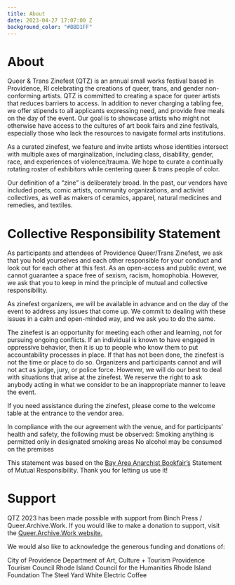 ```yaml
---
title: About
date: 2023-04-27 17:07:00 Z
background_color: "#BBD1FF"
---
```


# About

Queer & Trans Zinefest (QTZ) is an annual small works festival based in Providence, RI celebrating the creations of queer, trans, and gender non-conforming artists. QTZ is committed to creating a space for queer artists that reduces barriers to access. In addition to never charging a tabling fee, we offer stipends to all applicants expressing need, and provide free meals on the day of the event. Our goal is to showcase artists who might not otherwise have access to the cultures of art book fairs and zine festivals, especially those who lack the resources to navigate formal arts institutions.

As a curated zinefest, we feature and invite artists whose identities intersect with multiple axes of marginalization, including class, disability, gender, race, and experiences of violence/trauma. We hope to curate a continually rotating roster of exhibitors while centering queer & trans people of color.

Our definition of a “zine” is deliberately broad. In the past, our vendors have included poets, comic artists, community organizations, and activist collectives, as well as makers of ceramics, apparel, natural medicines and remedies, and textiles.

# Collective Responsibility Statement

As participants and attendees of Providence Queer/Trans Zinefest, we ask that you hold yourselves and each other responsible for your conduct and look out for each other at this fest. As an open-access and public event, we cannot guarantee a space free of sexism, racism, homophobia. However, we ask that you to keep in mind the principle of mutual and collective responsibility.

As zinefest organizers, we will be available in advance and on the day of the event to address any issues that come up. We commit to dealing with these issues in a calm and open-minded way, and we ask you to do the same.

The zinefest is an opportunity for meeting each other and learning, not for pursuing ongoing conflicts. If an individual is known to have engaged in oppressive behavior, then it is up to people who know them to put accountability processes in place. If that has not been done, the zinefest is not the time or place to do so. Organizers and participants cannot and will not act as judge, jury, or police force. However, we will do our best to deal with situations that arise at the zinefest. We reserve the right to ask anybody acting in what we consider to be an inappropriate manner to leave the event.

If you need assistance during the zinefest, please come to the welcome table at the entrance to the vendor area.

In compliance with the our agreement with the venue, and for participants’ health and safety, the following must be observed:
Smoking anything is permitted only in designated smoking areas
No alcohol may be consumed on the premises

This statement was based on the [Bay Area Anarchist Bookfair’s](https://bayareaanarchistbookfair.com/baabf-statement-of-mutual-responsibility/) Statement of Mutual Responsibility. Thank you for letting us use it!

# Support

QTZ 2023 has been made possible with support from Binch Press / Queer.Archive.Work. If you would like to make a donation to support, visit the [Queer.Archive.Work website.](https://queer.archive.work/donate/index.html)

We would also like to acknowledge the generous funding and donations of:

City of Providence Department of Art, Culture + Tourism
Providence Tourism Council
Rhode Island Council for the Humanities
Rhode Island Foundation
The Steel Yard
White Electric Coffee